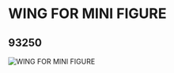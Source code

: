 # WING FOR MINI FIGURE
## 93250
![WING FOR MINI FIGURE](https://lc-www-live-s.legocdn.com/media/bricks/5/2/6064689.jpg)